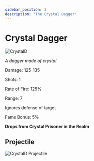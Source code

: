 ```yaml
---
sidebar_position: 3
description: "The Crystal Dagger"
---
```


# Crystal Dagger

![CrystalD](https://vwiki.valorserver.com/api/item/picture/crystal%20dagger)

<i>A dagger made of crystal.</i>

Damage: 125-135

Shots: 1

Rate of Fire: 125%

Range: 7

Ignores defense of target

Fame Bonus: 5%

**Drops from Crystal Prisoner in the Realm**

## Projectile

![CrystalD Projectile](https://cdn.discordapp.com/attachments/1160376179996496013/1170828669103652975/crystaldagger.gif)
